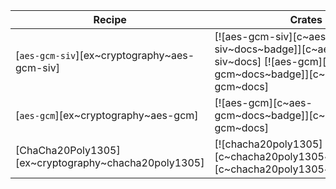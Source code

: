 | Recipe | Crates | Categories |
|--------|--------|------------|
| [`aes-gcm-siv`][ex~cryptography~aes-gcm-siv] | [![aes-gcm-siv][c~aes-gcm-siv~docs~badge]][c~aes-gcm-siv~docs] [![aes-gcm][c~aes-gcm~docs~badge]][c~aes-gcm~docs] | [![cat~cryptography][cat~cryptography~badge]][cat~cryptography] |
| [`aes-gcm`][ex~cryptography~aes-gcm] | [![aes-gcm][c~aes-gcm~docs~badge]][c~aes-gcm~docs] | [![cat~cryptography][cat~cryptography~badge]][cat~cryptography] |
| [ChaCha20Poly1305][ex~cryptography~chacha20poly1305] | [![chacha20poly1305][c~chacha20poly1305~docs~badge]][c~chacha20poly1305~docs] | [![cat~cryptography][cat~cryptography~badge]][cat~cryptography] |
